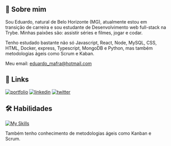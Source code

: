 
## 🚀 Sobre mim

Sou Eduardo, natural de Belo Horizonte (MG), atualmente estou em transição de carreira e sou estudante de Desenvolvimento web full-stack na Trybe. Minhas paixões são: assistir séries e filmes, jogar e codar.

Tenho estudado bastante não só Javascript, React, Node, MySQL, CSS, HTML, Docker, express, Typescript, MongoDB e Python, mas também metodologias ágeis como Scrum e Kaban.

Meu email: eduardo_mafra@hotmail.com


## 🔗 Links
[![portfolio](https://img.shields.io/badge/my_portfolio-000?style=for-the-badge&logo=ko-fi&logoColor=white)](https://eddmafra.github.io/)
[![linkedin](https://img.shields.io/badge/linkedin-0A66C2?style=for-the-badge&logo=linkedin&logoColor=white)](https://www.linkedin.com/in/edumafra/)
[![twitter](https://img.shields.io/badge/twitter-1DA1F2?style=for-the-badge&logo=twitter&logoColor=white)](https://twitter.com/eddmafra)


## 🛠 Habilidades
[![My Skills](https://skillicons.dev/icons?i=bash,js,html,css,docker,express,figma,git,github,jest,linux,mysql,nodejs,react,redux,sequelize,ts,vscode)](https://skillicons.dev)

Também tenho conhecimento de metodologias ágeis como Kanban e Scrum.
